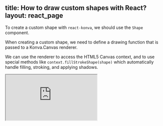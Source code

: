 title: How to draw custom shapes with React?
layout: react_page
---

To create a custom shape with `react-konva`, we should use the `Shape` component.

When creating a custom shape, we need to define a drawing function that is passed to a Konva.Canvas renderer.

We can use the renderer to access the HTML5 Canvas context, and to use special methods like `context.fillStrokeShape(shape)` which automatically handle filling, stroking, and applying shadows.

<iframe 
  src="https://codesandbox.io/embed/github/konvajs/site/tree/master/react-demos/custom_shape?hidenavigation=1&view=split&fontsize=10" 
  style={{
    width: "100%",
    height: "500px",
    border: 0,
    borderRadius: "4px",
    overflow: "hidden"
  }}
  sandbox="allow-modals allow-forms allow-popups allow-scripts allow-same-origin"
/>





